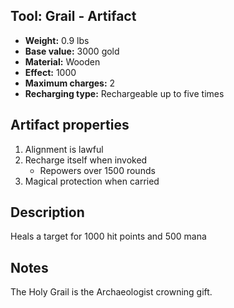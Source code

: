 ## Tool: Grail - Artifact

- **Weight:**                 0.9 lbs
- **Base value:**             3000 gold
- **Material:**               Wooden
- **Effect:**     1000
- **Maximum charges:**        2
- **Recharging type:**        Rechargeable up to five times

## Artifact properties

1. Alignment is lawful
2. Recharge itself when invoked
    * Repowers over 1500 rounds
3. Magical protection when carried

## Description

Heals a target for 1000 hit points and 500 mana

## Notes

The Holy Grail is the Archaeologist crowning gift.